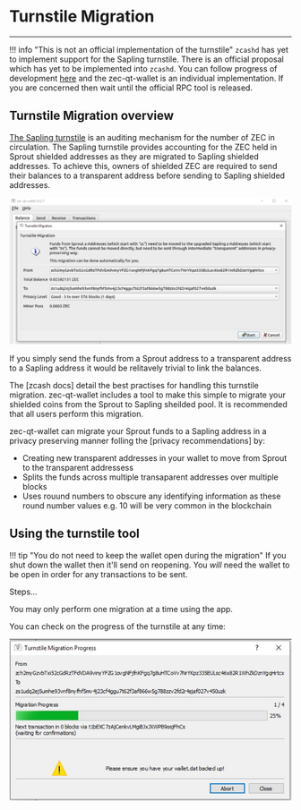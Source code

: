 # Turnstile Migration

---

!!! info "This is not an official implementation of the turnstile"
    `zcashd` has yet to implement support for the Sapling turnstile. There is an official proposal which has yet to be implemented into `zcashd`. You can follow progress of development [here](https://github.com/zcash/zips/pull/197) and the zec-qt-wallet is an individual implementation. If you are concerned then wait until the official RPC tool is released.


## Turnstile Migration overview

[The Sapling turnstile](https://zcash.readthedocs.io/en/latest/rtd_pages/sapling_turnstile.html) is an auditing mechanism for the number of ZEC in circulation. The Sapling turnstile provides accounting for the ZEC held in Sprout shielded addresses as they are migrated to Sapling shielded addresses. To achieve this, owners of shielded ZEC are required to send their balances to a transparent address before sending to Sapling shielded addresses.

![Turnstile migration](/images/turnstile-1.png)

If you simply send the funds from a Sprout address to a transparent address to a Sapling address it would be relitavely trivial to link the balances.

The [zcash docs] detail the best practises for handling this turnstile migration. zec-qt-wallet includes a tool to make this simple to migrate your shielded coins from the Sprout to Sapling sheilded pool. It is recommended that all users perform this migration.

zec-qt-wallet can migrate your Sprout funds to a Sapling address in a privacy preserving manner folling the [privacy recommendations] by:

* Creating new transparent addresses in your wallet to move from Sprout to the transparent addressess
* Splits the funds across multiple transaparent addresses over multiple blocks
* Uses rouund numbers to obscure any identifying information as these round number values e.g. 10 will be very common in the blockchain

## Using the turnstile tool

!!! tip "You do not need to keep the wallet open during the migration"
    If you shut down the wallet then it'll send on reopening. You *will* need the wallet to be open in order for any transactions to be sent.

Steps...



You may only perform one migration at a time using the app.

You can check on the progress of the turnstile at any time:

![Turnstile progress](/images/turnstile-2.png)